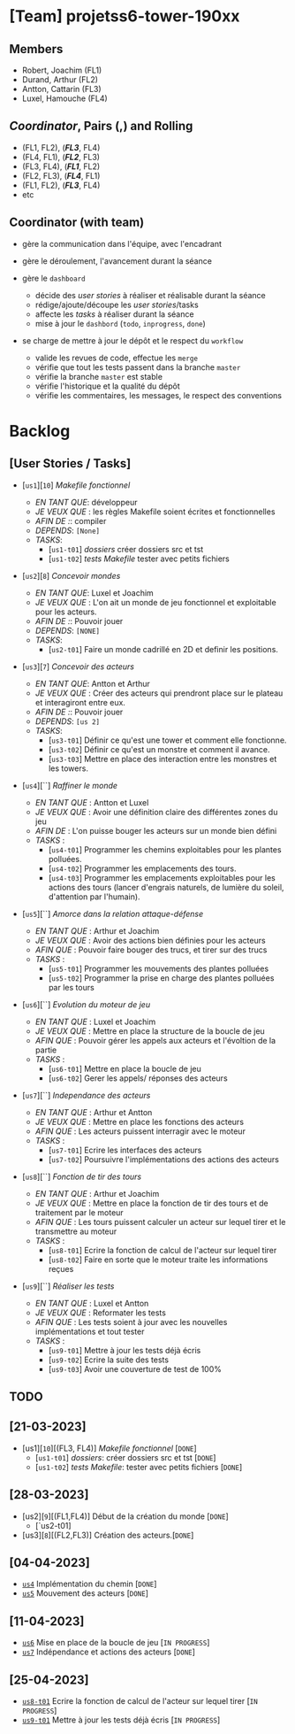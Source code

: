 # [Team] projetss6-tower-190xx
## Members
- Robert, Joachim (FL1) 
- Durand, Arthur (FL2) 
- Antton, Cattarin (FL3) 
- Luxel, Hamouche (FL4) 

## *Coordinator*, Pairs **(,)** and Rolling
- (FL1, FL2), (***FL3***, FL4) 
- (FL4, FL1), (***FL2***, FL3)
- (FL3, FL4), (***FL1***, FL2) 
- (FL2, FL3), (***FL4***, FL1) 
- (FL1, FL2), (***FL3***, FL4) 
-  etc

## Coordinator (with team)

- gère la communication dans l'équipe, avec l'encadrant
- gère le déroulement, l'avancement durant la séance
- gère le `dashboard`
	- décide des *user stories* à réaliser et réalisable durant la séance
	- rédige/ajoute/découpe les *user stories*/tasks
	- affecte les *tasks* à réaliser durant la séance
	- mise à jour le `dashbord` (`todo`, `inprogress`, `done`)
	
- se charge de mettre à jour le dépôt et le respect du `workflow`
  - valide les revues de code, effectue les `merge`
  - vérifie que tout les tests passent dans la branche `master`
  - vérifie la branche `master` est stable
  - vérifie l'historique et la qualité du dépôt
  - vérifie les commentaires, les messages, le respect des conventions
  

# Backlog

## [User Stories / Tasks]
- [`us1`][`10`] *Makefile fonctionnel*
  - *EN TANT QUE*: développeur
  - *JE VEUX QUE* : les règles Makefile soient écrites et fonctionnelles
  - *AFIN DE :*: compiler
  - *DEPENDS*: `[None]`
  - *TASKS*:
	- [`us1-t01`] *dossiers* créer dossiers src et tst 
	- [`us1-t02`] *tests Makefile* tester avec petits fichiers
	
- [`us2`][`8`] *Concevoir mondes*
  - *EN TANT QUE*: Luxel et Joachim
  - *JE VEUX QUE* : L'on ait un monde de jeu fonctionnel et exploitable pour les acteurs. 
  - *AFIN DE :*: Pouvoir jouer 
  - *DEPENDS*: `[NONE]`
  - *TASKS*:
	- [`us2-t01`]  Faire un monde cadrillé en 2D et definir les positions. 
	
- [`us3`][`7`] *Concevoir des acteurs*
  - *EN TANT QUE*: Antton et Arthur  
  - *JE VEUX QUE* : Créer des acteurs qui prendront place sur le plateau et interagiront entre eux. 
  - *AFIN DE :*: Pouvoir jouer 
  - *DEPENDS*: `[us 2]`
  - *TASKS*:
	- [`us3-t01`]  Définir ce qu'est une tower et comment elle fonctionne. 
	- [`us3-t02`] Définir ce qu'est un monstre et comment il avance.
    - [`us3-t03`] Mettre en place des interaction entre les monstres et les towers.

- [`us4`][``] *Raffiner le monde*
  - *EN TANT QUE* : Antton et Luxel 
  - *JE VEUX QUE* : Avoir une définition claire des différentes zones du jeu 
  - *AFIN DE* : L'on puisse bouger les acteurs sur un monde bien défini
  - *TASKS* : 
     - [`us4-t01`]  Programmer les chemins exploitables pour les plantes polluées.
     - [`us4-t02`]  Programmer les emplacements des tours.
     - [`us4-t03`]  Programmer les emplacements exploitables pour les actions des tours (lancer d'engrais naturels, de lumière du soleil, d'attention par l'humain).

- [`us5`][``] *Amorce dans la relation attaque-défense*
  - *EN TANT QUE* : Arthur et Joachim 
  - *JE VEUX QUE* : Avoir des actions bien définies pour les acteurs
  - *AFIN QUE* : Pouvoir faire bouger des trucs, et tirer sur des trucs	
  - *TASKS* : 
    - [`us5-t01`] Programmer les mouvements des plantes polluées
    - [`us5-t02`] Programmer la prise en charge des plantes polluées par les tours

- [`us6`][``] *Evolution du moteur de jeu*
  - *EN TANT QUE* : Luxel et Joachim 
  - *JE VEUX QUE* : Mettre en place la structure de la boucle de jeu
  - *AFIN QUE* : Pouvoir gérer les appels aux acteurs et l'évoltion de la partie	
  - *TASKS* : 
    - [`us6-t01`] Mettre en place la boucle de jeu
    - [`us6-t02`] Gerer les appels/ réponses des acteurs

- [`us7`][``] *Independance des acteurs*
  - *EN TANT QUE* : Arthur et Antton 
  - *JE VEUX QUE* : Mettre en place les fonctions des acteurs
  - *AFIN QUE* : Les acteurs puissent interragir avec le moteur	
  - *TASKS* : 
    - [`us7-t01`] Ecrire les interfaces des acteurs
    - [`us7-t02`] Poursuivre l'implémentations des actions des acteurs

- [`us8`][``] *Fonction de tir des tours*
  - *EN TANT QUE* : Arthur et Joachim
  - *JE VEUX QUE* : Mettre en place la fonction de tir des tours et de traitement par le moteur
  - *AFIN QUE* : Les tours puissent calculer un acteur sur lequel tirer et le transmettre au moteur
  - *TASKS* :
    - [`us8-t01`] Ecrire la fonction de calcul de l'acteur sur lequel tirer
    - [`us8-t02`] Faire en sorte que le moteur traite les informations reçues

- [`us9`][``] *Réaliser les tests*
  - *EN TANT QUE* : Luxel et Antton
  - *JE VEUX QUE* : Reformater les tests
  - *AFIN QUE* : Les tests soient à jour avec les nouvelles implémentations et tout tester
  - *TASKS* :
    - [`us9-t01`] Mettre à jour les tests déjà écris
    - [`us9-t02`] Ecrire la suite des tests
    - [`us9-t03`] Avoir une couverture de test de 100%


## TODO

## [21-03-2023] 
- [us1][`10`][(FL3, FL4)] *Makefile fonctionnel* [`DONE`]
   	- [`us1-t01`] *dossiers*: créer dossiers src et tst [`DONE`]
	- [`us1-t02`] *tests Makefile*: tester avec petits fichiers [`DONE`]

## [28-03-2023]
- [us2][`9`][(FL1,FL4)] Début de la création du monde [`DONE`]
  - [`us2-t01] 
- [us3][`8`][(FL2,FL3)] Création des acteurs.[`DONE`] 

## [04-04-2023]
- [`us4`](FL3,FL4) Implémentation du chemin [`DONE`] 
- [`us5`](FL1,FL2) Mouvement des acteurs [`DONE`] 

## [11-04-2023]
- [`us6`](FL3,FL4) Mise en place de la boucle de jeu [`IN PROGRESS`] 
- [`us7`](FL1,FL2) Indépendance et actions des acteurs [`DONE`] 

## [25-04-2023]
- [`us8-t01`](FL1,FL2) Ecrire la fonction de calcul de l'acteur sur lequel tirer [`IN PROGRESS`]
- [`us9-t01`](FL3,FL4) Mettre à jour les tests déjà écris [`IN PROGRESS`]